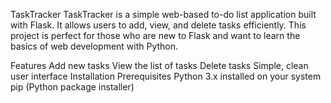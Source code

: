TaskTracker
TaskTracker is a simple web-based to-do list application built with Flask. It allows users to add, view, and delete tasks efficiently. This project is perfect for those who are new to Flask and want to learn the basics of web development with Python.

Features
Add new tasks
View the list of tasks
Delete tasks
Simple, clean user interface
Installation
Prerequisites
Python 3.x installed on your system
pip (Python package installer)
